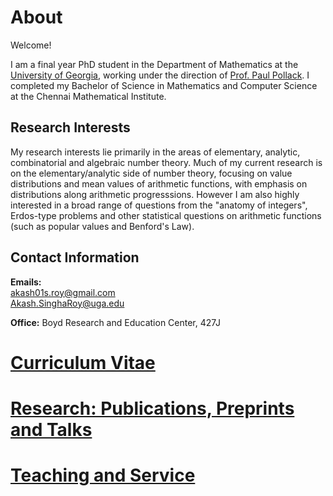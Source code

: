 # About
Welcome! 

I am a final year PhD student in the Department of Mathematics at the [University of Georgia](https://www.math.uga.edu/), working under the direction of [Prof. Paul Pollack](https://pollack.uga.edu/). I completed my Bachelor of Science in Mathematics and Computer Science at the Chennai Mathematical Institute. 

## Research Interests

My research interests lie primarily in the areas of elementary, analytic, combinatorial and algebraic number theory. Much of my current research is on the elementary/analytic side of number theory, focusing on value distributions and mean values of arithmetic functions, with emphasis on distributions along arithmetic progresssions. However I am also highly interested in a broad range of questions from the "anatomy of integers", Erdos-type problems and other statistical questions on arithmetic functions (such as popular values and Benford's Law).

## Contact Information

**Emails:**<br>
akash01s.roy@gmail.com<br>
Akash.SinghaRoy@uga.edu<p>
 
**Office:** Boyd Research and Education Center, 427J

# [Curriculum Vitae]()

# [Research: Publications, Preprints and Talks](https://akashsingharoy.github.io/research) 

# [Teaching and Service](https://akashsingharoy.github.io/teachingandservice)

